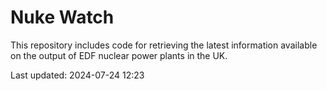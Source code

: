 # Nuke Watch

This repository includes code for retrieving the latest information available on the output of EDF nuclear power plants in the UK.

Last updated: 2024-07-24 12:23